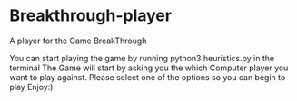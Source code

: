 # Breakthrough-player
A player for the Game BreakThrough 


You can start playing the game by running python3 heuristics.py in the terminal
The Game will start by asking you the which Computer player you want to play against. 
Please select one of the options so you can begin to play Enjoy:) 
